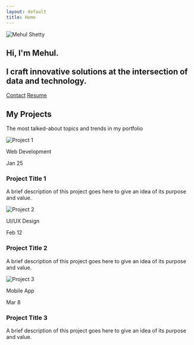 ```yaml
---
layout: default
title: Home
---
```


<section class="profile-section">
  <div class="image-container">
    <img src="/assets/images/profile.jpg" alt="Mehul Shetty">
  </div>
  <div class="text-content">
    <h1>Hi, I'm Mehul. <br> <br> I craft innovative solutions at the intersection of data and technology.</h1>
  </div>
</section>

<section class="hero">
  <div class="cta-buttons">
    <a href="#" class="btn btn-contact">Contact</a>
    <a href="#" class="btn btn-resume">Resume</a>
  </div>
</section>


<section class="projects">
  <div class="container">
    <h2>My Projects</h2>
    <p class="section-subtitle">The most talked-about topics and trends in my portfolio</p>
    <div class="project-cards">
      <!-- Project 1 -->
      <div class="project-card">
        <img src="/assets/images/project-placeholder-1.jpg" alt="Project 1">
        <div class="card-content">
          <p class="category">Web Development</p>
          <p class="date">Jan 25</p>
          <h3>Project Title 1</h3>
          <p>A brief description of this project goes here to give an idea of its purpose and value.</p>
        </div>
      </div>
      <!-- Project 2 -->
      <div class="project-card">
        <img src="/assets/images/project-placeholder-2.jpg" alt="Project 2">
        <div class="card-content">
          <p class="category">UI/UX Design</p>
          <p class="date">Feb 12</p>
          <h3>Project Title 2</h3>
          <p>A brief description of this project goes here to give an idea of its purpose and value.</p>
        </div>
      </div>
      <!-- Project 3 -->
      <div class="project-card">
        <img src="/assets/images/project-placeholder-3.jpg" alt="Project 3">
        <div class="card-content">
          <p class="category">Mobile App</p>
          <p class="date">Mar 8</p>
          <h3>Project Title 3</h3>
          <p>A brief description of this project goes here to give an idea of its purpose and value.</p>
        </div>
      </div>
    </div>
  </div>
</section>



